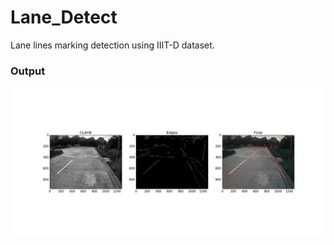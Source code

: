 # Lane_Detect
Lane lines marking detection using IIIT-D dataset. 

### Output
![output](output.png)
